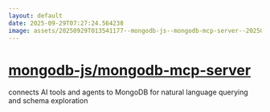 ```yaml
---
layout: default
date: 2025-09-29T07:27:24.564238
image: assets/20250929T013541177--mongodb-js--mongodb-mcp-server--20250929T014247966--cropped.png
---
```


# [mongodb-js/mongodb-mcp-server](https://github.com/mongodb-js/mongodb-mcp-server)

connects AI tools and agents to MongoDB for natural language querying and schema exploration
